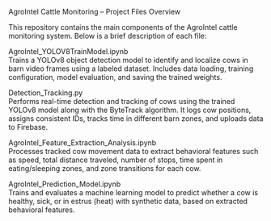 AgroIntel Cattle Monitoring – Project Files Overview

This repository contains the main components of the AgroIntel cattle monitoring system. Below is a brief description of each file:

AgroIntel_YOLOV8TrainModel.ipynb  
Trains a YOLOv8 object detection model to identify and localize cows in barn video frames using a labeled dataset. Includes data loading, training configuration, model evaluation, and saving the trained weights.

Detection_Tracking.py  
Performs real-time detection and tracking of cows using the trained YOLOv8 model along with the ByteTrack algorithm. It logs cow positions, assigns consistent IDs, tracks time in different barn zones, and uploads data to Firebase.

AgroIntel_Feature_Extraction_Analysis.ipynb  
Processes tracked cow movement data to extract behavioral features such as speed, total distance traveled, number of stops, time spent in eating/sleeping zones, and zone transitions for each cow.

AgroIntel_Prediction_Model.ipynb  
Trains and evaluates a machine learning model to predict whether a cow is healthy, sick, or in estrus (heat) with synthetic data, based on extracted behavioral features.
